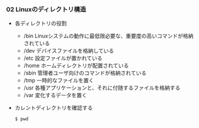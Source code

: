 ### 02 Linuxのディレクトリ構造
- 各ディレクトリの役割
  - /bin
    Linuxシステムの動作に最低限必要な、重要度の高いコマンドが格納されている
  - /dev
    デバイスファイルを格納している
  - /etc
    設定ファイルが置かれている
  - /home
    ホームディレクトリが配置されている
  - /sbin
    管理者ユーザ向けのコマンドが格納されている
  - /tmp
    一時的なファイルを置く
  - /usr
    各種アプリケーションと、それに付随するファイルを格納する
  - /var
    変化するデータを置く

- カレントディレクトリを確認する
  ```
  $ pwd
  ```
